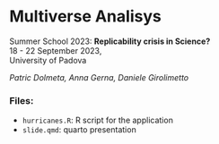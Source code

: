 # Multiverse Analisys

Summer School 2023: **Replicability crisis in Science?** \
18 - 22 September 2023, \
University of Padova

*Patric Dolmeta, Anna Gerna, Daniele Girolimetto*

### Files:

-   `hurricanes.R`: R script for the application
-   `slide.qmd`: quarto presentation
